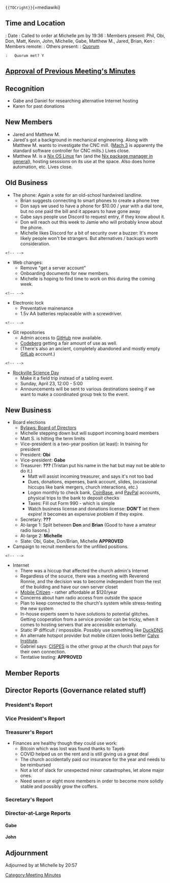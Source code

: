 `{{TOCright}}`{=mediawiki}

## Time and Location

:   Date
:   Called to order at Michelle pm by 19:36
:   Members present: Phil, Obi, Don, Matt, Kevin, John, Michelle, Gabe,
    Matthew M., Jared, Brian, Ken
:   Members remote:
:   Others present:
:   [Quorum](Quorum)

    :   Quorum met? Y

## [Approval of Previous Meeting's Minutes](Regular_Member_Meeting_2023_02_14)

## Recognition

-   Gabe and Daniel for researching alternative Internet hosting
-   Karen for past donations

## New Members

-   Jared and Matthew M.
-   Jared's got a background in mechanical engineering. Along with
    Matthew M. wants to investigate the CNC mill. ([Mach
    3](https://www.machsupport.com/software/mach3/) is apparenty the
    standard software controller for CNC mills.) Lives close.
-   Matthew M. is a [Nix OS Linux](https://nixos.org/) fan (and the [Nix
    package manager in
    general](https://en.wikipedia.org/wiki/Nix_(package_manager))),
    hosting sesssions on its use at the space. Also does home
    automation, etc. Lives close.

## Old Business

-   The phone: Again a vote for an old-school hardwired landline.
    -   Brian suggests connecting to smart phones to create a phone tree
    -   Don says we used to have a phone for \$10.00 / year with a dial
        tone, but no one paid the bill and it appears to have gone away
    -   Gabe says people use Discord to request entry, if they know
        about it.
    -   Don will reach out this week to Jamie who will probably know
        about the phone.
    -   Michelle likes Discord for a bit of security over a buzzer: It's
        more likely people won't be strangers. But alternatives /
        backups worth consideration.

```{=html}
<!-- -->
```
-   Web changes:
    -   Remove "get a server account"
    -   Onboarding documents for new members.
    -   Michelle is hoping to find time to work on this during the
        coming week.

```{=html}
<!-- -->
```
-   Electronic lock
    -   Preventative mainenance
    -   1.5v AA batteries replaceable with a screwdriver.

```{=html}
<!-- -->
```
-   Git repositories
    -   Admin access to [GitHub](https://github.com/hacdc) now
        available.
    -   [Codeberg](https://codeberg.org/HacDC) getting a fair amount of
        use as well.
    -   (There's also an ancient, completely abandoned and mostly empty
        [GitLab](https://gitlab.com/hacdc) account.)

```{=html}
<!-- -->
```
-   [Rockville Science Day](https://www.rockvillesciencecenter.org/rscd)
    -   Make it a field trip instead of a tabling event.
    -   Sunday, April 23, 12:00 - 5:00
    -   Announcements will be sent to various destinations seeing if we
        want to make a coordinated group trek to the event.

## New Business

-   Board elections
    -   [Bylaws: Board of
        Directors](Bylaws#Article_V:_The_Board_of_Directors)
    -   Michelle stepping down but will support incoming board members
    -   Matt S. is hitting the term limits
    -   Vice-president is a two-year position (at least): In training
        for president
    -   President: **Obi**
    -   Vice-president: **Gabe**
    -   Treasurer: **???** (Tristan put his name in the hat but may not
        be able to do it.)
        -   Matt will assist incoming treasurer, and says it's not too
            bad
        -   Dues, donations, expenses, bank account, slides, (occasional
            hiccups like bank mergers, church interactions, etc.)
        -   Logon monthly to check bank,
            [CoinBase](https://www.coinbase.com/), and
            [PayPal](https://www.paypal.com/us/home) accounts, physical
            trips to the bank to deposit checks
        -   Taxes: Fill out Form 990 - which is simple
        -   Watch business license and donations license: **DON'T** let
            them expire! It becomes an expensive problem if they expire.
    -   Secretary: **???**
    -   At-large 1: Split between **Don** and **Brian** (Good to have a
        amateur radio liasons.)
    -   At-large 2: **Michelle**
    -   Slate: Obi, Gabe, Don/Brian, Michelle **APPROVED**
-   Campaign to recruit members for the unfilled positions.

```{=html}
<!-- -->
```
-   Internet
    -   There was a hiccup that affected the church admin's Internet
    -   Regardless of the source, there was a meeting with Reverend
        Ronnie, and the decision was to become independent from the rest
        of the building and have our own server closet
    -   [Mobile Citizen](https://mobilecitizen.org/) - rather affordable
        at \$120/year
    -   Concerns about ham radio access from outside the space
    -   Plan to keep connected to the church's system while
        stress-testing the new system
    -   In-house experts seem to have solutions to potential glitches.
        Getting cooperation from a service provider can be tricky, when
        it comes to hosting servers that are accessible externally.
    -   Static IP difficult / impossible. Possibly use something like
        [DuckDNS](https://www.duckdns.org/)
    -   An alternate hotspot provider but mobile citizen looks better
        [Calyx Institute](https://calyxinstitute.org/).
    -   Gabriel says: [CISPES](https://www.cispes.org/) is the other
        group at the church that pays for their own connection.
    -   Tentative testing: **APPROVED**

## Member Reports

## Director Reports (Governance related stuff)

### President's Report

### Vice President's Report

### Treasurer's Report

-   Finances are healthy though they could use work:
    -   Bitcoin which was lost was found thanks to Tayeb
    -   COVID helped us on the rent and is still giving us a great deal
    -   The church accidentally paid our insurance for the year and
        needs to be reimbursed
    -   Not a lot of slack for unexpected minor catastrophes, let alone
        major ones.
    -   Need seven or eight more members in order to become more solidly
        stable and possibly grow the coffers.

### Secretary's Report

### Director-at-Large Reports

#### Gabe

#### John

## Adjournment

Adjourned by at Michelle by 20:57

[Category:Meeting Minutes](Category:Meeting_Minutes)
